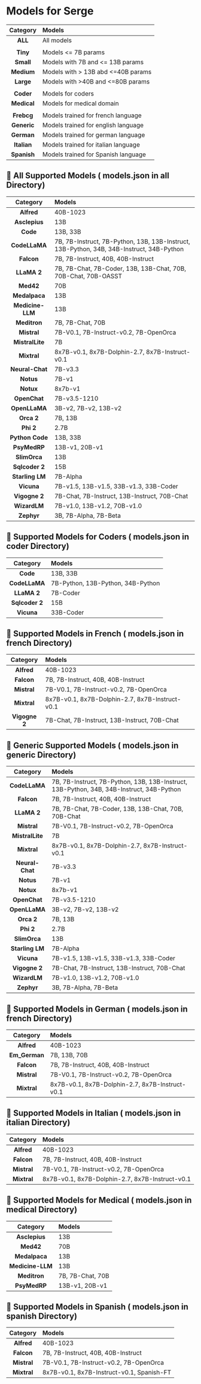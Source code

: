 # Models for Serge

| Category      | Models |
|:-------------:|:-------|
| **ALL** | All models |
|         |            |
| **Tiny** | Models <= 7B params |
| **Small** | Models with 7B and <= 13B params |
| **Medium** | Models with > 13B abd <=40B params |
| **Large** | Models with >40B and <=80B params |
|         |            |    
| **Coder** | Models for coders |
| **Medical** | Models for medical domain |
|         |            |    
| **Frebcg** | Models trained for french language |
| **Generic** | Models trained for english language |
| **German** | Models trained for german language |
| **Italian** | Models trained for italian language |
| **Spanish** | Models trained for Spanish language |

## 🧠 All Supported Models ( models.json in all Directory)

| Category      | Models |
|:-------------:|:-------|
| **Alfred** | 40B-1023 |
| **Asclepius** | 13B |
| **Code** | 13B, 33B |
| **CodeLLaMA** | 7B, 7B-Instruct, 7B-Python, 13B, 13B-Instruct, 13B-Python, 34B, 34B-Instruct, 34B-Python |
| **Falcon** | 7B, 7B-Instruct, 40B, 40B-Instruct |
| **LLaMA 2**  | 7B, 7B-Chat, 7B-Coder, 13B, 13B-Chat, 70B, 70B-Chat, 70B-OASST |
| **Med42** | 70B |
| **Medalpaca** | 13B |
| **Medicine-LLM** | 13B |
| **Meditron** | 7B, 7B-Chat, 70B |
| **Mistral** | 7B-V0.1, 7B-Instruct-v0.2, 7B-OpenOrca |
| **MistralLite** | 7B |
| **Mixtral** | 8x7B-v0.1, 8x7B-Dolphin-2.7, 8x7B-Instruct-v0.1 |
| **Neural-Chat** | 7B-v3.3 | 
| **Notus** | 7B-v1 |
| **Notux** | 8x7b-v1 |
| **OpenChat** | 7B-v3.5-1210 |
| **OpenLLaMA** | 3B-v2, 7B-v2, 13B-v2 |
| **Orca 2** | 7B, 13B |
| **Phi 2** | 2.7B |
| **Python Code** | 13B, 33B |
| **PsyMedRP** | 13B-v1, 20B-v1 |
| **SlimOrca** | 13B |
| **Sqlcoder 2** | 15B |
| **Starling LM** | 7B-Alpha |
| **Vicuna** | 7B-v1.5, 13B-v1.5, 33B-v1.3, 33B-Coder |
| **Vigogne 2** | 7B-Chat, 7B-Instruct, 13B-Instruct, 70B-Chat |
| **WizardLM** | 7B-v1.0, 13B-v1.2, 70B-v1.0 |
| **Zephyr** | 3B, 7B-Alpha, 7B-Beta |

## 🧠 Supported Models for Coders ( models.json in coder Directory)

| Category      | Models |
|:-------------:|:-------|
| **Code** | 13B, 33B |
| **CodeLLaMA** | 7B-Python, 13B-Python, 34B-Python |
| **LLaMA 2**  | 7B-Coder |
| **Sqlcoder 2** | 15B |
| **Vicuna** | 33B-Coder |

## 🧠 Supported Models in French ( models.json in french Directory)

| Category      | Models |
|:-------------:|:-------|
| **Alfred** | 40B-1023 |
| **Falcon** | 7B, 7B-Instruct, 40B, 40B-Instruct |
| **Mistral** | 7B-V0.1, 7B-Instruct-v0.2, 7B-OpenOrca |
| **Mixtral** | 8x7B-v0.1, 8x7B-Dolphin-2.7, 8x7B-Instruct-v0.1 |
| **Vigogne 2** | 7B-Chat, 7B-Instruct, 13B-Instruct, 70B-Chat |

## 🧠 Generic Supported Models ( models.json in generic Directory)

| Category      | Models |
|:-------------:|:-------|
| **CodeLLaMA** | 7B, 7B-Instruct, 7B-Python, 13B, 13B-Instruct, 13B-Python, 34B, 34B-Instruct, 34B-Python |
| **Falcon** | 7B, 7B-Instruct, 40B, 40B-Instruct |
| **LLaMA 2**  | 7B, 7B-Chat, 7B-Coder, 13B, 13B-Chat, 70B, 70B-Chat |
| **Mistral** | 7B-V0.1, 7B-Instruct-v0.2, 7B-OpenOrca |
| **MistralLite** | 7B |
| **Mixtral** | 8x7B-v0.1, 8x7B-Dolphin-2.7, 8x7B-Instruct-v0.1 |
| **Neural-Chat** | 7B-v3.3 | 
| **Notus** | 7B-v1 |
| **Notux** | 8x7b-v1 |
| **OpenChat** | 7B-v3.5-1210 |
| **OpenLLaMA** | 3B-v2, 7B-v2, 13B-v2 |
| **Orca 2** | 7B, 13B |
| **Phi 2** | 2.7B |
| **SlimOrca** | 13B |
| **Starling LM** | 7B-Alpha |
| **Vicuna** | 7B-v1.5, 13B-v1.5, 33B-v1.3, 33B-Coder |
| **Vigogne 2** | 7B-Chat, 7B-Instruct, 13B-Instruct, 70B-Chat |
| **WizardLM** | 7B-v1.0, 13B-v1.2, 70B-v1.0 |
| **Zephyr** | 3B, 7B-Alpha, 7B-Beta |

## 🧠 Supported Models in German ( models.json in french Directory)

| Category      | Models |
|:-------------:|:-------|
| **Alfred** | 40B-1023 |
| **Em_German** | 7B, 13B, 70B |
| **Falcon** | 7B, 7B-Instruct, 40B, 40B-Instruct |
| **Mistral** | 7B-V0.1, 7B-Instruct-v0.2, 7B-OpenOrca |
| **Mixtral** | 8x7B-v0.1, 8x7B-Dolphin-2.7, 8x7B-Instruct-v0.1 |

## 🧠 Supported Models in Italian ( models.json in italian Directory)

| Category      | Models |
|:-------------:|:-------|
| **Alfred** | 40B-1023 |
| **Falcon** | 7B, 7B-Instruct, 40B, 40B-Instruct |
| **Mistral** | 7B-V0.1, 7B-Instruct-v0.2, 7B-OpenOrca |
| **Mixtral** | 8x7B-v0.1, 8x7B-Dolphin-2.7, 8x7B-Instruct-v0.1 |

## 🧠 Supported Models for Medical ( models.json in medical Directory)

| Category      | Models |
|:-------------:|:-------|
| **Asclepius** | 13B |
| **Med42** | 70B |
| **Medalpaca** | 13B |
| **Medicine-LLM** | 13B |
| **Meditron** | 7B, 7B-Chat, 70B |
| **PsyMedRP** | 13B-v1, 20B-v1 |

## 🧠 Supported Models in Spanish ( models.json in spanish Directory)

| Category      | Models |
|:-------------:|:-------|
| **Alfred** | 40B-1023 |
| **Falcon** | 7B, 7B-Instruct, 40B, 40B-Instruct |
| **Mistral** | 7B-V0.1, 7B-Instruct-v0.2, 7B-OpenOrca |
| **Mixtral** | 8x7B-v0.1, 8x7B-Instruct-v0.1, Spanish-FT |

